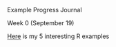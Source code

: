 Example Progress Journal

Week 0 (September 19)


[Here](Files/Homework_0_BurakhanS.html) is my 5 interesting R examples
